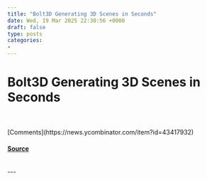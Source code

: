```yaml
---
title: "Bolt3D Generating 3D Scenes in Seconds"
date: Wed, 19 Mar 2025 22:30:56 +0000
draft: false
type: posts
categories: 
- 
---
```

# Bolt3D Generating 3D Scenes in Seconds

<br/>

<br/>
[Comments](https://news.ycombinator.com/item?id=43417932)

#### [Source](https://szymanowiczs.github.io/bolt3d)

<br/>
---
